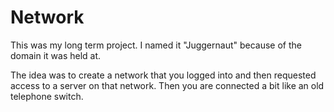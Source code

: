 # Network
This was my long term project. I named it "Juggernaut" because of the domain it was held at.

The idea was to create a network that you logged into and then requested access to a server
on that network. Then you are connected a bit like an old telephone switch.
